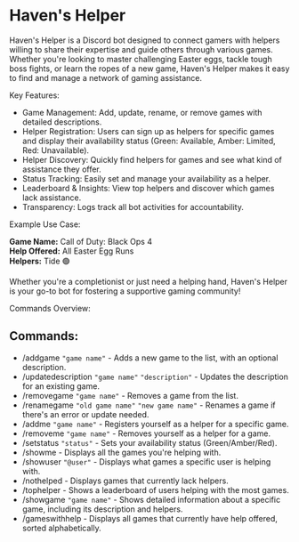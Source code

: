 # Haven's Helper 
Haven's Helper is a Discord bot designed to connect gamers with helpers willing to share their expertise and guide others through various games. Whether you're looking to master challenging Easter eggs, tackle tough boss fights, or learn the ropes of a new game, Haven's Helper makes it easy to find and manage a network of gaming assistance.

Key Features:
- Game Management: Add, update, rename, or remove games with detailed descriptions.
- Helper Registration: Users can sign up as helpers for specific games and display their availability status (Green: Available, Amber: Limited, Red: Unavailable).
- Helper Discovery: Quickly find helpers for games and see what kind of assistance they offer.
- Status Tracking: Easily set and manage your availability as a helper.
- Leaderboard & Insights: View top helpers and discover which games lack assistance.
- Transparency: Logs track all bot activities for accountability.

Example Use Case:

**Game Name:** Call of Duty: Black Ops 4  
**Help Offered:** All Easter Egg Runs  
**Helpers:** Tide 🟢

Whether you're a completionist or just need a helping hand, Haven's Helper is your go-to bot for fostering a supportive gaming community!

Commands Overview:
## Commands:
- /addgame `"game name"` - Adds a new game to the list, with an optional description.
- /updatedescription `"game name"` `"description"` - Updates the description for an existing game.
- /removegame `"game name"` - Removes a game from the list.
- /renamegame `"old game name"` `"new game name"` - Renames a game if there's an error or update needed.
- /addme `"game name"` - Registers yourself as a helper for a specific game.
- /removeme `"game name"` - Removes yourself as a helper for a game.
- /setstatus `"status"` - Sets your availability status (Green/Amber/Red).
- /showme - Displays all the games you're helping with.
- /showuser `"@user"` - Displays what games a specific user is helping with.
- /nothelped - Displays games that currently lack helpers.
- /tophelper - Shows a leaderboard of users helping with the most games.
- /showgame `"game name"` - Shows detailed information about a specific game, including its description and helpers.
- /gameswithhelp - Displays all games that currently have help offered, sorted alphabetically.

